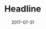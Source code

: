 ---
layout: default
modal-id: 9
date: 2017-07-31
title: Headline
img: headline.png
link: http://headline.adammenges.com
project-date: July 2017
description: Bring the top new stories straight to you! - co-created by Lindsey & Adam

---